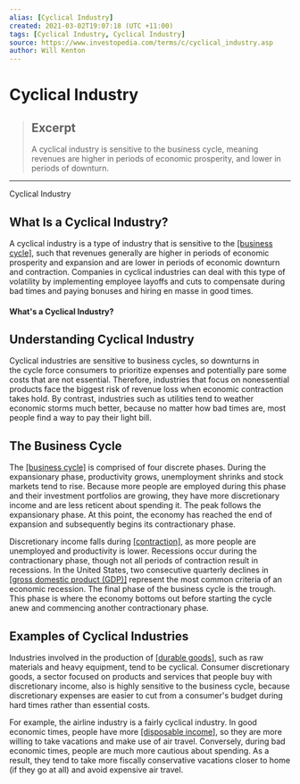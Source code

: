 ```yaml
---
alias: [Cyclical Industry]
created: 2021-03-02T19:07:18 (UTC +11:00)
tags: [Cyclical Industry, Cyclical Industry]
source: https://www.investopedia.com/terms/c/cyclical_industry.asp
author: Will Kenton
---
```


# Cyclical Industry

> ## Excerpt
> A cyclical industry is sensitive to the business cycle, meaning revenues are higher in periods of economic prosperity, and lower in periods of downturn.

---

Cyclical Industry
## What Is a Cyclical Industry?

A cyclical industry is a type of industry that is sensitive to the [[business cycle]](https://www.investopedia.com/terms/b/businesscycle.asp), such that revenues generally are higher in periods of economic prosperity and expansion and are lower in periods of economic downturn and contraction. Companies in cyclical industries can deal with this type of volatility by implementing employee layoffs and cuts to compensate during bad times and paying bonuses and hiring en masse in good times.

#### What's a Cyclical Industry?

## Understanding Cyclical Industry

Cyclical industries are sensitive to business cycles, so downturns in the cycle force consumers to prioritize expenses and potentially pare some costs that are not essential. Therefore, industries that focus on nonessential products face the biggest risk of revenue loss when economic contraction takes hold. By contrast, industries such as utilities tend to weather economic storms much better, because no matter how bad times are, most people find a way to pay their light bill.

## The Business Cycle

The [[business cycle]](https://www.investopedia.com/terms/b/businesscycle.asp) is comprised of four discrete phases. During the expansionary phase, productivity grows, unemployment shrinks and stock markets tend to rise. Because more people are employed during this phase and their investment portfolios are growing, they have more discretionary income and are less reticent about spending it. The peak follows the expansionary phase. At this point, the economy has reached the end of expansion and subsequently begins its contractionary phase.

Discretionary income falls during [[contraction]](https://www.investopedia.com/terms/c/contraction.asp), as more people are unemployed and productivity is lower. Recessions occur during the contractionary phase, though not all periods of contraction result in recessions. In the United States, two consecutive quarterly declines in [[gross domestic product (GDP)]](https://www.investopedia.com/terms/g/gdp.asp) represent the most common criteria of an economic recession. The final phase of the business cycle is the trough. This phase is where the economy bottoms out before starting the cycle anew and commencing another contractionary phase.

## Examples of Cyclical Industries

Industries involved in the production of [[durable goods]](https://www.investopedia.com/terms/d/durables.asp), such as raw materials and heavy equipment, tend to be cyclical. Consumer discretionary goods, a sector focused on products and services that people buy with discretionary income, also is highly sensitive to the business cycle, because discretionary expenses are easier to cut from a consumer's budget during hard times rather than essential costs.

For example, the airline industry is a fairly cyclical industry. In good economic times, people have more [[disposable income]](https://www.investopedia.com/terms/d/disposableincome.asp), so they are more willing to take vacations and make use of air travel. Conversely, during bad economic times, people are much more cautious about spending. As a result, they tend to take more fiscally conservative vacations closer to home (if they go at all) and avoid expensive air travel.
